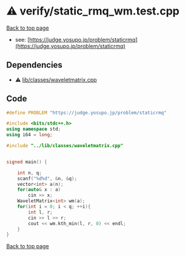 <!-- mathjax config similar to math.stackexchange -->
<script type="text/javascript" async
  src="https://cdnjs.cloudflare.com/ajax/libs/mathjax/2.7.5/MathJax.js?config=TeX-MML-AM_CHTML">
</script>
<script type="text/x-mathjax-config">
  MathJax.Hub.Config({
    TeX: { equationNumbers: { autoNumber: "AMS" }},
    tex2jax: {
      inlineMath: [ ['$','$'] ],
      processEscapes: true
    },
    "HTML-CSS": { matchFontHeight: false },
    displayAlign: "left",
    displayIndent: "2em"
  });
</script>

<script type="text/javascript" src="https://cdnjs.cloudflare.com/ajax/libs/jquery/3.4.1/jquery.min.js"></script>
<script src="https://cdn.jsdelivr.net/npm/jquery-balloon-js@1.1.2/jquery.balloon.min.js" integrity="sha256-ZEYs9VrgAeNuPvs15E39OsyOJaIkXEEt10fzxJ20+2I=" crossorigin="anonymous"></script>
<script type="text/javascript" src="../../assets/js/copy-button.js"></script>
<link rel="stylesheet" href="../../assets/css/copy-button.css" />


# :warning: verify/static_rmq_wm.test.cpp


[Back to top page](../../index.html)

* see: [https://judge.yosupo.jp/problem/staticrmq](https://judge.yosupo.jp/problem/staticrmq)


## Dependencies
* :warning: [lib/classes/waveletmatrix.cpp](../../library/lib/classes/waveletmatrix.cpp.html)


## Code
```cpp
#define PROBLEM "https://judge.yosupo.jp/problem/staticrmq"

#include <bits/stdc++.h>
using namespace std;
using i64 = long;

#include "../lib/classes/waveletmatrix.cpp"


signed main() {

    int n, q;
    scanf("%d%d", &n, &q);
    vector<int> a(n);
    for(auto& x : a)
        cin >> x;
    WaveletMatrix<int> wm(a);
    for(int i = 0; i < q; ++i){
        int l, r;
        cin >> l >> r;
        cout << wm.kth_min(l, r, 0) << endl;
    }
}

```

[Back to top page](../../index.html)

